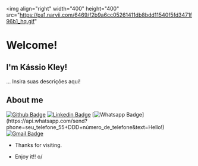 <img align="right" width="400" height="400" src="https://pa1.narvii.com/6469/f2b9a6cc05261411db8bdd11540f5fd3471f96b1_hq.gif"
 
# Welcome!
 
## I'm Kássio Kley!
 
… Insira suas descrições aqui!
 
 
## About me 
[![Github Badge](https://img.shields.io/badge/-Github-000?style=flat-square&logo=Github&logoColor=white&link=link_do_seu_perfil_no_github)](link_do_seu_perfil_no_github)
[![Linkedin Badge](https://img.shields.io/badge/-LinkedIn-blue?style=flat-square&logo=Linkedin&logoColor=white&link=link_do_seu_perfil_no_linkedin)](link_do_seu_perfil_no_linkedin)
[![Whatsapp Badge](https://img.shields.io/badge/-Whatsapp-4CA143?style=flat-square&labelColor=4CA143&logo=whatsapp&logoColor=white&link=https://api.whatsapp.com/send?phone=seu_telefone_55+DDD+número_de_telefone&text=Hello!)](https://api.whatsapp.com/send?phone=seu_telefone_55+DDD+número_de_telefone&text=Hello!)
[![Gmail Badge](https://img.shields.io/badge/-Gmail-c14438?style=flat-square&logo=Gmail&logoColor=white&link=mailto:seu_email)](mailto:seu_email)
 
- Thanks for visiting. 
 
- Enjoy it!! o/
